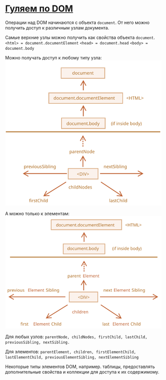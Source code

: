 # [Гуляем по DOM](https://javascript.info/dom-navigation)

Операции над DOM начинаются с объекта ```document```. От него можно получить
доступ к различным узлам документа.

Самые верхние узлы можно получить как свойства объекта ```document```. `<html> =
document.documentElement` `<head> = document.head` `<body> = document.body`

Можно получать доступ к любому типу узла:
![ссылки в DOM на любой узел](img/dom-links.svg)

А можно только к элементам:
![ссылки в DOM на элементы](img/dom-links-elements.svg)

Для любых узлов: `parentNode, childNodes, firstChild, lastChild,
previousSibling, nextSibling.`

Для элементов: `parentElement, children, firstElementChild, lastElementChild,
previousElementSibling, nextElementSibling`

Некоторые типы элементов DOM, например. таблицы, предоставлять дополнительные
свойства и коллекции для доступа к их содержимому.
